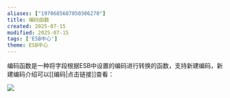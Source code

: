 ```yaml
---
aliases: ["1970685607050306270"]
title: 编码函数
created: 2025-07-15
modified: 2025-07-15
tags: ['ESB中心']
theme: ESB中心
---
```


编码函数是一种将字段根据ESB中设置的编码进行转换的函数，支持新建编码，新建编码介绍可以[[编码|点击链接]]查看：

![](bfdc4780356716ebf2a1b741f38d1b78.jpg)